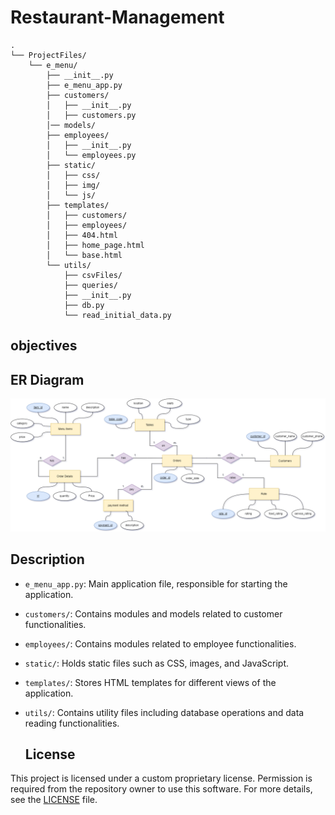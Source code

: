 # Restaurant-Management

```
.
└── ProjectFiles/
    └── e_menu/
        ├── __init__.py
        ├── e_menu_app.py
        ├── customers/
        │   ├── __init__.py
        │   ├── customers.py
        │── models/
        ├── employees/
        │   ├── __init__.py
        │   └── employees.py
        ├── static/
        │   ├── css/
        │   ├── img/
        │   └── js/
        ├── templates/
        │   ├── customers/
        │   ├── employees/
        │   ├── 404.html
        │   ├── home_page.html
        │   └── base.html
        └── utils/
            ├── csvFiles/
            ├── queries/
            ├── __init__.py
            ├── db.py
            └── read_initial_data.py

```


## objectives 

## ER Diagram
![ER Diagram](ER_diagram.png)
## Description

- `e_menu_app.py`: Main application file, responsible for starting the application.
- `customers/`: Contains modules and models related to customer functionalities.
- `employees/`: Contains modules related to employee functionalities.
- `static/`: Holds static files such as CSS, images, and JavaScript.
- `templates/`: Stores HTML templates for different views of the application.
- `utils/`: Contains utility files including database operations and data reading functionalities.

  ## License

This project is licensed under a custom proprietary license. Permission is required from the repository owner to use this software. For more details, see the [LICENSE](./LICENSE.txt) file.


